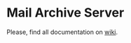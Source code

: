 Mail Archive Server
===================

Please, find all documentation on [wiki](https://github.com/ibogomolov/mail-archive-server/wiki).
